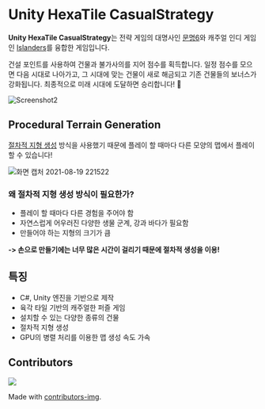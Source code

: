 # Unity HexaTile CasualStrategy

**Unity HexaTile CasualStrategy**는 전략 게임의 대명사인 [문명6](https://store.steampowered.com/app/289070/Sid_Meiers_Civilization_VI/?l=koreana)와 캐주얼 인디 게임인 [Islanders](https://store.steampowered.com/app/1046030/ISLANDERS/)를 융합한 게임입니다.

건설 포인트를 사용하여 건물과 불가사의를 지어 점수를 획득합니다. 일정 점수를 모으면 다음 시대로 나아가고, 그 시대에 맞는 건물이 새로 해금되고 기존 건물들의 보너스가 강화됩니다. 최종적으로 미래 시대에 도달하면 승리합니다! 🚀

![Screenshot2](https://user-images.githubusercontent.com/15673240/130080258-e4aaffb4-43bf-4fb9-9d9f-c652b1f6bb25.png)

## Procedural Terrain Generation

[절차적 지형 생성](https://en.wikipedia.org/wiki/Procedural_generation) 방식을 사용했기 때문에 플레이 할 때마다 다른 모양의 맵에서 플레이 할 수 있습니다!

![화면 캡처 2021-08-19 221522](https://user-images.githubusercontent.com/15673240/130081048-17c07f10-b6ef-40cb-9bb7-c8f34ce8e626.png)

### 왜 절차적 지형 생성 방식이 필요한가?
- 플레이 할 때마다 다른 경험을 주어야 함
- 자연스럽게 어우러진 다양한 생물 군계, 강과 바다가 필요함
- 만들어야 하는 지형의 크기가 큼

**-> 손으로 만들기에는 너무 많은 시간이 걸리기 때문에 절차적 생성을 이용!**

## 특징
- C#, Unity 엔진을 기반으로 제작
- 육각 타일 기반의 캐주얼한 퍼즐 게임
- 설치할 수 있는 다양한 종류의 건물
- 절차적 지형 생성
- GPU의 병렬 처리를 이용한 맵 생성 속도 가속

## Contributors
<a href="https://github.com/G0DCH/Unity-HexaTile-CasualStrategy/graphs/contributors">
  <img src="https://contrib.rocks/image?repo=G0DCH/Unity-HexaTile-CasualStrategy" />
</a>

Made with [contributors-img](https://contrib.rocks).
